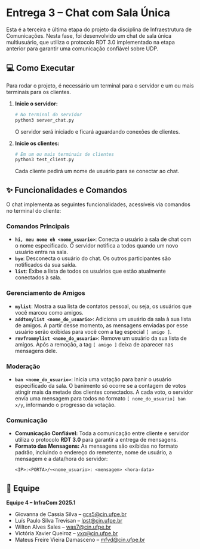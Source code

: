 # Entrega 3 – Chat com Sala Única

Esta é a terceira e última etapa do projeto da disciplina de Infraestrutura de Comunicações. Nesta fase, foi desenvolvido um chat de sala única multiusuário, que utiliza o protocolo RDT 3.0 implementado na etapa anterior para garantir uma comunicação confiável sobre UDP.

## 💻 Como Executar

Para rodar o projeto, é necessário um terminal para o servidor e um ou mais terminais para os clientes.

1.  **Inicie o servidor:**

    ```bash
    # No terminal do servidor
    python3 server_chat.py
    ```

    O servidor será iniciado e ficará aguardando conexões de clientes.

2.  **Inicie os clientes:**

    ```bash
    # Em um ou mais terminais de clientes
    python3 test_client.py
    ```

    Cada cliente pedirá um nome de usuário para se conectar ao chat.

## ✨ Funcionalidades e Comandos

O chat implementa as seguintes funcionalidades, acessíveis via comandos no terminal do cliente:

### Comandos Principais

  * **`hi, meu nome eh <nome_usuario>`**: Conecta o usuário à sala de chat com o nome especificado. O servidor notifica a todos quando um novo usuário entra na sala.
  * **`bye`**: Desconecta o usuário do chat. Os outros participantes são notificados da sua saída.
  * **`list`**: Exibe a lista de todos os usuários que estão atualmente conectados à sala.

### Gerenciamento de Amigos

  * **`mylist`**: Mostra a sua lista de contatos pessoal, ou seja, os usuários que você marcou como amigos.
  * **`addtomylist <nome_do_usuario>`**: Adiciona um usuário da sala à sua lista de amigos. A partir desse momento, as mensagens enviadas por esse usuário serão exibidas para você com a tag especial `[ amigo ]`.
  * **`rmvfrommylist <nome_do_usuario>`**: Remove um usuário da sua lista de amigos. Após a remoção, a tag `[ amigo ]` deixa de aparecer nas mensagens dele.

### Moderação

  * **`ban <nome_do_usuario>`**: Inicia uma votação para banir o usuário especificado da sala. O banimento só ocorre se a contagem de votos atingir mais da metade dos clientes conectados. A cada voto, o servidor envia uma mensagem para todos no formato `[ nome_do_usuario] ban x/y`, informando o progresso da votação.

### Comunicação

  * **Comunicação Confiável:** Toda a comunicação entre cliente e servidor utiliza o protocolo **RDT 3.0** para garantir a entrega de mensagens.
  * **Formato das Mensagens:** As mensagens são exibidas no formato padrão, incluindo o endereço do remetente, nome de usuário, a mensagem e a data/hora do servidor:
    ```
    <IP>:<PORTA>/~<nome_usuario>: <mensagem> <hora-data>
    ```

## 👥 Equipe

**Equipe 4 – InfraCom 2025.1**

  * Giovanna de Cassia Silva – [gcs5@cin.ufpe.br](mailto:gcs5@cin.ufpe.br)
  * Luís Paulo Silva Trevisan – [lpst@cin.ufpe.br](mailto:lpst@cin.ufpe.br)
  * Wilton Alves Sales – [was7@cin.ufpe.br](mailto:was7@cin.ufpe.br)
  * Victória Xavier Queiroz – [vxq@cin.ufpe.br](mailto:vxq@cin.ufpe.br)
  * Mateus Freire Vieira Damasceno – [mfvd@cin.ufpe.br](mailto:mfvd@cin.ufpe.br)
